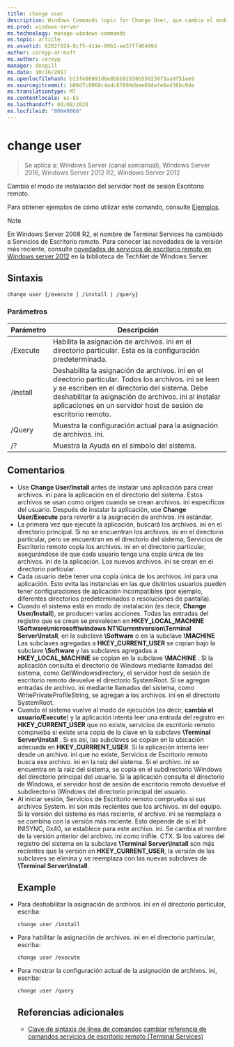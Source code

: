 ```yaml
---
title: change user
description: Windows Commands topic for Change User, que cambia el modo de instalación del servidor host de sesión Escritorio remoto.
ms.prod: windows-server
ms.technology: manage-windows-commands
ms.topic: article
ms.assetid: 6202f024-8cf5-411e-89b1-ee37ff46499d
author: coreyp-at-msft
ms.author: coreyp
manager: dongill
ms.date: 10/16/2017
ms.openlocfilehash: b13fe66991d6e8bbb91938b550236f3aa9f51ee9
ms.sourcegitcommit: b00d7c8968c4adc8f699dbee694afe6ed36bc9de
ms.translationtype: MT
ms.contentlocale: es-ES
ms.lasthandoff: 04/08/2020
ms.locfileid: "80848068"
---
```

# <a name="change-user"></a>change user

> Se aplica a: Windows Server (canal semianual), Windows Server 2016, Windows Server 2012 R2, Windows Server 2012

Cambia el modo de instalación del servidor host de sesión Escritorio remoto.

Para obtener ejemplos de cómo utilizar este comando, consulte [Ejemplos](#BKMK_examples).

> [!NOTE]
> En Windows Server 2008 R2, el nombre de Terminal Services ha cambiado a Servicios de Escritorio remoto. Para conocer las novedades de la versión más reciente, consulte [novedades de servicios de escritorio remoto en Windows server 2012](https://technet.microsoft.com/library/hh831527) en la biblioteca de TechNet de Windows Server.

## <a name="syntax"></a>Sintaxis
```
change user {/execute | /install | /query}
```
### <a name="parameters"></a>Parámetros

| Parámetro |                                                                                                 Descripción                                                                                                  |
|-----------|--------------------------------------------------------------------------------------------------------------------------------------------------------------------------------------------------------------|
| /Execute  |                                                                Habilita la asignación de archivos. ini en el directorio particular. Esta es la configuración predeterminada.                                                                 |
| /install  | Deshabilita la asignación de archivos. ini en el directorio particular. Todos los archivos. ini se leen y se escriben en el directorio del sistema. Debe deshabilitar la asignación de archivos. ini al instalar aplicaciones en un servidor host de sesión de escritorio remoto. |
|  /Query   |                                                                             Muestra la configuración actual para la asignación de archivos. ini.                                                                              |
|    /?     |                                                                                     Muestra la Ayuda en el símbolo del sistema.                                                                                     |

## <a name="remarks"></a>Comentarios
- Use **Change User/Install** antes de instalar una aplicación para crear archivos. ini para la aplicación en el directorio del sistema. Estos archivos se usan como origen cuando se crean archivos. ini específicos del usuario. Después de instalar la aplicación, use **Change User/Execute** para revertir a la asignación de archivos. ini estándar.
- La primera vez que ejecute la aplicación, buscará los archivos. ini en el directorio principal. Si no se encuentran los archivos. ini en el directorio particular, pero se encuentran en el directorio del sistema, Servicios de Escritorio remoto copia los archivos. ini en el directorio particular, asegurándose de que cada usuario tenga una copia única de los archivos. ini de la aplicación. Los nuevos archivos. ini se crean en el directorio particular.
- Cada usuario debe tener una copia única de los archivos. ini para una aplicación. Esto evita las instancias en las que distintos usuarios pueden tener configuraciones de aplicación incompatibles (por ejemplo, diferentes directorios predeterminados o resoluciones de pantalla).
- Cuando el sistema está en modo de instalación (es decir, **Change User/Install**), se producen varias acciones. Todas las entradas del registro que se crean se prevalecen en **HKEY_LOCAL_MACHINE \Software\microsoft\windows NT\Currentversion\Terminal Server\Install**, en la subclave **\Software** o en la subclave **\MACHINE** Las subclaves agregadas a **HKEY_CURRENT_USER** se copian bajo la subclave **\Software** y las subclaves agregadas a **HKEY_LOCAL_MACHINE** se copian en la subclave **\MACHINE** . Si la aplicación consulta el directorio de Windows mediante llamadas del sistema, como GetWindowsdirectory, el servidor host de sesión de escritorio remoto devuelve el directorio SystemRoot. Si se agregan entradas de archivo. ini mediante llamadas del sistema, como WritePrivateProfileString, se agregan a los archivos. ini en el directorio SystemRoot.
- Cuando el sistema vuelve al modo de ejecución (es decir, **cambia el usuario/Execute**) y la aplicación intenta leer una entrada del registro en **HKEY_CURRENT_USER** que no existe, servicios de escritorio remoto comprueba si existe una copia de la clave en la subclave **\Terminal Server\Install** . Si es así, las subclaves se copian en la ubicación adecuada en **HKEY_CURRRENT_USER**. Si la aplicación intenta leer desde un archivo. ini que no existe, Servicios de Escritorio remoto busca ese archivo. ini en la raíz del sistema. Si el archivo. ini se encuentra en la raíz del sistema, se copia en el subdirectorio \Windows del directorio principal del usuario. Si la aplicación consulta el directorio de Windows, el servidor host de sesión de escritorio remoto devuelve el subdirectorio \Windows del directorio principal del usuario.
- Al iniciar sesión, Servicios de Escritorio remoto comprueba si sus archivos System. ini son más recientes que los archivos. ini del equipo. Si la versión del sistema es más reciente, el archivo. ini se reemplaza o se combina con la versión más reciente. Esto depende de si el bit INISYNC, 0x40, se establece para este archivo. ini. Se cambia el nombre de la versión anterior del archivo. ini como inifile. CTX. Si los valores del registro del sistema en la subclave **\Terminal Server\Install** son más recientes que la versión en **HKEY_CURRENT_USER**, la versión de las subclaves se elimina y se reemplaza con las nuevas subclaves de **\Terminal Server\Install**.
  ## <a name="examples"></a><a name=BKMK_examples></a>Example
- Para deshabilitar la asignación de archivos. ini en el directorio particular, escriba:
  ```
  change user /install
  ```
- Para habilitar la asignación de archivos. ini en el directorio particular, escriba:
  ```
  change user /execute
  ```
- Para mostrar la configuración actual de la asignación de archivos. ini, escriba:
  ```
  change user /query
  ```
  ## <a name="additional-references"></a>Referencias adicionales
  - [Clave de sintaxis de línea de comandos](command-line-syntax-key.md)
  [cambiar](change.md)
  [referencia de comandos servicios de escritorio remoto (Terminal Services)](remote-desktop-services-terminal-services-command-reference.md)
